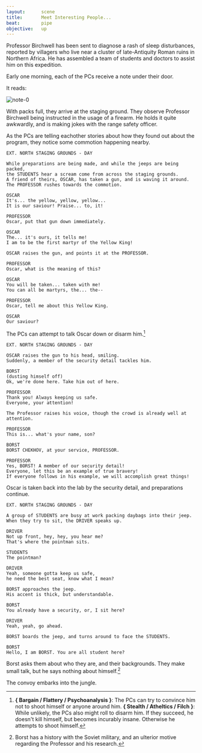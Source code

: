 ```yaml
---
layout:      scene
title:       Meet Interesting People...
beat:        pipe
objective:   up
---
```



Professor Birchwell has been sent to diagnose a rash of sleep disturbances,
reported by villagers who live near a cluster of late-Antiquity Roman ruins in Northern Africa.
He has assembled a team of students and doctors to assist him on this expedition.

Early one morning, each of the PCs receive a note under their door.

It reads:

![note-0]({{site.baseurl}}/assets/birchwell-note-0.png)

With packs full, they arrive at the staging ground.
They observe Professor Birchwell being instructed in the usage of a firearm.
He holds it quite awkwardly, and is making jokes with the range safety officer.

As the PCs are telling eachother stories about how they found out about the program,
they notice some commotion happening nearby.

~~~
EXT. NORTH STAGING GROUNDS - DAY

While preparations are being made, and while the jeeps are being packed,
the STUDENTS hear a scream come from across the staging grounds.
A friend of theirs, OSCAR, has taken a gun, and is waving it around.
The PROFESSOR rushes towards the commotion.

OSCAR
It's... the yellow, yellow, yellow...
It is our saviour! Praise... to, it!

PROFESSOR
Oscar, put that gun down immediately.

OSCAR
The... it's ours, it tells me!
I am to be the first martyr of the Yellow King!

OSCAR raises the gun, and points it at the PROFESSOR.

PROFESSOR
Oscar, what is the meaning of this?

OSCAR
You will be taken... taken with me!
You can all be martyrs, the... the--

PROFESSOR
Oscar, tell me about this Yellow King.

OSCAR
Our saviour?
~~~


The PCs can attempt to talk Oscar down or disarm him.[^oscar]


~~~
EXT. NORTH STAGING GROUNDS - DAY

OSCAR raises the gun to his head, smiling.
Suddenly, a member of the security detail tackles him.

BORST
(dusting himself off)
Ok, we're done here. Take him out of here.

PROFESSOR
Thank you! Always keeping us safe.
Everyone, your attention!

The Professor raises his voice, though the crowd is already well at attention.

PROFESSOR
This is... what's your name, son?

BORST
BORST CHEKHOV, at your service, PROFESSOR.

PROFESSOR
Yes, BORST! A member of our security detail!
Everyone, let this be an example of true bravery!
If everyone follows in his example, we will accomplish great things!
~~~


Oscar is taken back into the lab by the security detail, and preparations continue.


~~~
EXT. NORTH STAGING GROUNDS - DAY

A group of STUDENTS are busy at work packing daybags into their jeep.
When they try to sit, the DRIVER speaks up.

DRIVER
Not up front, hey, hey, you hear me?
That's where the pointman sits.

STUDENTS
The pointman?

DRIVER
Yeah, someone gotta keep us safe,
he need the best seat, know what I mean?

BORST approaches the jeep.
His accent is thick, but understandable.

BORST
You already have a security, or, I sit here?

DRIVER
Yeah, yeah, go ahead.

BORST boards the jeep, and turns around to face the STUDENTS.

BORST
Hello, I am BORST. You are all student here?
~~~

Borst asks them about who they are, and their backgrounds.
They make small talk, but he says nothing about himself.[^jeep]

The convoy embarks into the jungle.


[^oscar]:
	**{ Bargain / Flattery / Psychoanalysis }**:
	The PCs can try to convince him not to shoot himself or anyone around him.
	**{ Stealth / Atheltics / Filch }**:
	While unlikely, the PCs also might roll to disarm him.
	If they succeed, he doesn't kill himself, but becomes incurably insane.
	Otherwise he attempts to shoot himself.

[^jeep]:
	Borst has a history with the Soviet military,
	and an ulterior motive regarding the Professor and his research.

















